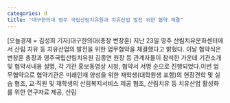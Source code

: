 ```yaml
---
categories: d
title: "대구한의대 영주 국립산림치유원과 치유산업 발전 위한 협약 체결"
---
```

[오늘경제 = 김성희 기자]대구한의대(총장 변창훈) 지난 23일 영주 산림치유문화센터에서 산림 치유 등 치유산업의 발전을 위한 업무협약을 체결했다고 밝혔다. 이날 협약식은 변창훈 총장과 영주국립산림치유원 김종연 원장 등 관계자들이 참석한 가운데 기관소개 및 협약서내용 설명, 각 기관 홍보동영상 시청, 협약서 서명 순으로 진행되었다.이번 업무협약으로 협약기관은 미래인재 양성을 위한 재학생(대학원생 포함)의 현장견학 및 실습 협조, 교·직원 및 재학생의 산림복지서비스 제공 협조, 산림치유 등 치유산업 활성화를 위한 연구자료 제공, 산림